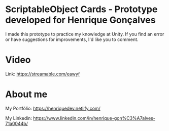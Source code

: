# ScriptableObject Cards - Prototype developed for Henrique Gonçalves

I made this prototype to practice my knowledge at Unity. If you find an error or have suggestions for improvements, I'd like you to comment.

# Video

Link: https://streamable.com/eawyf

# About me 

My Portfólio: https://henriquedev.netlify.com/

My Linkedin: https://www.linkedin.com/in/henrique-gon%C3%A7alves-71a0044b/
